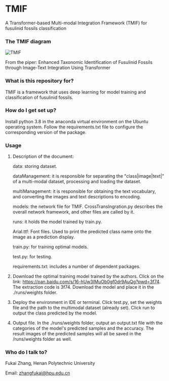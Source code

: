 # TMIF
A Transformer-based Multi-modal Integration Framework (TMIF) for fusulinid fossils classification

### **The TMIF diagram**

![TMIF](https://github.com/xiaoyantxx/TMIF/assets/154036426/7682d6df-b88c-4105-b214-d6ea325f320d)

From the piper: Enhanced Taxonomic Identification of Fusulinid Fossils through Image-Text Integration Using Transformer

### What is this repository for?

TMIF is a framework that uses deep learning for model training and classification of fusulinid fossils.

### How do I get set up?

Install python 3.8 in the anaconda virtual environment on the Ubuntu operating system. Follow the requirements.txt file to configure the corresponding version of the package.

### Usage

1) Description of the document:

   data: storing dataset.

   dataManagement: it is responsible for separating the "class|image|text|" of a multi-modal dataset, processing and loading the dataset.

   multiManagement: it is responsible for obtaining the text vocabulary, and converting the images and text descriptions to encoding.

   models: the network file for TMIF. CrossTransIngration.py describes the overall network framework, and other files are called by it.

   runs: it holds the model trained by train.py.
   
   Arial.ttf: Font files. Used to print the predicted class name onto the image as a prediction display.

   train.py: for training optimal models.

   test.py: for testing.

   requirements.txt: includes a number of dependent packages.

3) Download the optimal training model trained by the authors. Click on the link: https://pan.baidu.com/s/16-hUw3IMuOb0gf0dr9AuQg?pwd=3f74. The extraction code is 3f74. Download the model and place it in the ./runs/weights folder. 

4) Deploy the environment in IDE or terminal. Click test.py, set the weights file and the path to the multimodal dataset (already set). Click run to output the class predicted by the model.

5) Output file. In the ./runs/weights folder, output an output.txt file with the categories of the model's predicted samples and the accuracy. The result images of the predicted samples will all be saved in the /runs/weights folder as well.

### Who do I talk to?

Fukai Zhang, Henan Polytechnic University

Email: zhangfukai@hpu.edu.cn
